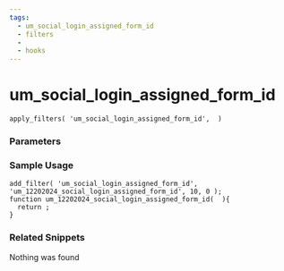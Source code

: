 ```yaml
---
tags: 
  - um_social_login_assigned_form_id
  - filters
  - 
  - hooks
---
```

# um\_social\_login\_assigned\_form\_id

``` php:no-line-numbers
apply_filters( 'um_social_login_assigned_form_id',  )
```
<div class='hook-sep'></div>

### Parameters

<div class='hook-sep'></div>



### Sample Usage

``` php:no-line-numbers
add_filter( 'um_social_login_assigned_form_id', 'um_12202024_social_login_assigned_form_id', 10, 0 );
function um_12202024_social_login_assigned_form_id(  ){
  return ;
}
```
<div class='hook-sep'></div>



### Related Snippets

Nothing was found

